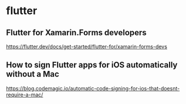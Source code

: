 # flutter

## Flutter for Xamarin.Forms developers

https://flutter.dev/docs/get-started/flutter-for/xamarin-forms-devs

## How to sign Flutter apps for iOS automatically without a Mac

https://blog.codemagic.io/automatic-code-signing-for-ios-that-doesnt-require-a-mac/